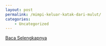 ```yaml
---
layout: post
permalink: /mimpi-keluar-katak-dari-mulut/
categories:
    - Uncategorized
---
```


[Baca Selengkapnya](/03)